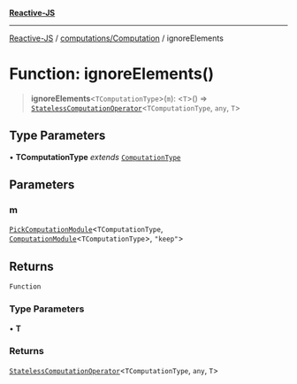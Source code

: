 [**Reactive-JS**](../../../README.md)

***

[Reactive-JS](../../../README.md) / [computations/Computation](../README.md) / ignoreElements

# Function: ignoreElements()

> **ignoreElements**\<`TComputationType`\>(`m`): \<`T`\>() => [`StatelessComputationOperator`](../../type-aliases/StatelessComputationOperator.md)\<`TComputationType`, `any`, `T`\>

## Type Parameters

• **TComputationType** *extends* [`ComputationType`](../../type-aliases/ComputationType.md)

## Parameters

### m

[`PickComputationModule`](../../type-aliases/PickComputationModule.md)\<`TComputationType`, [`ComputationModule`](../../interfaces/ComputationModule.md)\<`TComputationType`\>, `"keep"`\>

## Returns

`Function`

### Type Parameters

• **T**

### Returns

[`StatelessComputationOperator`](../../type-aliases/StatelessComputationOperator.md)\<`TComputationType`, `any`, `T`\>
